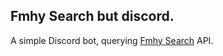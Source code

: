 ## Fmhy Search but discord.

A simple Discord bot, querying [Fmhy Search](https://fmhy.ml/search) API.